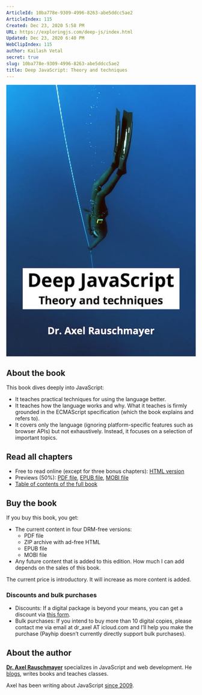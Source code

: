 ```yaml
---
ArticleId: 10ba778e-9309-4996-8263-abe5ddcc5ae2
ArticleIndex: 115
Created: Dec 23, 2020 5:58 PM
URL: https://exploringjs.com/deep-js/index.html
Updated: Dec 23, 2020 6:40 PM
WebClipIndex: 115
author: Kailash Vetal
secret: true
slug: 10ba778e-9309-4996-8263-abe5ddcc5ae2
title: Deep JavaScript: Theory and techniques
---
```

![115%2083239b3daecc4571930008c59bd615c2/cover-homepage.jpg](115%2083239b3daecc4571930008c59bd615c2/cover-homepage.jpg)

## About the book

This book dives deeply into JavaScript:

- It teaches practical techniques for using the language better.
- It teaches how the language works and why. What it teaches is firmly grounded in the ECMAScript specification (which the book explains and refers to).
- It covers only the language (ignoring platform-specific features such as browser APIs) but not exhaustively. Instead, it focuses on a selection of important topics.

## Read all chapters

- Free to read online (except for three bonus chapters): [HTML version](https://exploringjs.com/deep-js/toc.html)
- Previews (50%): [PDF file](https://exploringjs.com/deep-js/downloads/deep-js-preview-book.pdf), [EPUB file](https://exploringjs.com/deep-js/downloads/deep-js-preview-book.epub), [MOBI file](https://exploringjs.com/deep-js/downloads/deep-js-preview-book.mobi)
- [Table of contents of the full book](https://exploringjs.com/deep-js/downloads/complete-toc.html)

## Buy the book

If you buy this book, you get:

- The current content in four DRM-free versions:
    - PDF file
    - ZIP archive with ad-free HTML
    - EPUB file
    - MOBI file
- Any future content that is added to this edition. How much I can add depends on the sales of this book.

The current price is introductory. It will increase as more content is added.

### Discounts and bulk purchases

- Discounts: If a digital package is beyond your means, you can get a discount via [this form](https://docs.google.com/forms/d/e/1FAIpQLSfUOlOIx7wEPv8AK4-YapGSmpBeJRIcy-t56iX4LNJISHzWpw/viewform).
- Bulk purchases: If you intend to buy more than 10 digital copies, please contact me via email at dr_axel AT icloud.com and I’ll help you make the purchase (Payhip doesn’t currently directly support bulk purchases).

## About the author

**[Dr. Axel Rauschmayer](http://dr-axel.de/)** specializes in JavaScript and web development. He [blogs](http://www.2ality.com/), writes books and teaches classes.

Axel has been writing about JavaScript [since 2009](http://2ality.com/2009/02/javascript-is-becoming-nice-language.html).
